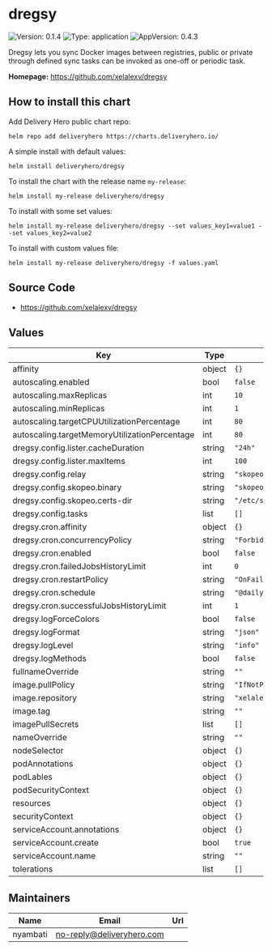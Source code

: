 # dregsy

![Version: 0.1.4](https://img.shields.io/badge/Version-0.1.4-informational?style=flat-square) ![Type: application](https://img.shields.io/badge/Type-application-informational?style=flat-square) ![AppVersion: 0.4.3](https://img.shields.io/badge/AppVersion-0.4.3-informational?style=flat-square)

Dregsy lets you sync Docker images between registries, public or private through defined sync tasks can be invoked as one-off or periodic task.

**Homepage:** <https://github.com/xelalexv/dregsy>

## How to install this chart

Add Delivery Hero public chart repo:

```console
helm repo add deliveryhero https://charts.deliveryhero.io/
```

A simple install with default values:

```console
helm install deliveryhero/dregsy
```

To install the chart with the release name `my-release`:

```console
helm install my-release deliveryhero/dregsy
```

To install with some set values:

```console
helm install my-release deliveryhero/dregsy --set values_key1=value1 --set values_key2=value2
```

To install with custom values file:

```console
helm install my-release deliveryhero/dregsy -f values.yaml
```

## Source Code

* <https://github.com/xelalexv/dregsy>

## Values

| Key | Type | Default | Description |
|-----|------|---------|-------------|
| affinity | object | `{}` |  |
| autoscaling.enabled | bool | `false` |  |
| autoscaling.maxReplicas | int | `10` |  |
| autoscaling.minReplicas | int | `1` |  |
| autoscaling.targetCPUUtilizationPercentage | int | `80` |  |
| autoscaling.targetMemoryUtilizationPercentage | int | `80` |  |
| dregsy.config.lister.cacheDuration | string | `"24h"` |  |
| dregsy.config.lister.maxItems | int | `100` |  |
| dregsy.config.relay | string | `"skopeo"` |  |
| dregsy.config.skopeo.binary | string | `"skopeo"` |  |
| dregsy.config.skopeo.certs-dir | string | `"/etc/skopeo/certs.d"` |  |
| dregsy.config.tasks | list | `[]` |  |
| dregsy.cron.affinity | object | `{}` |  |
| dregsy.cron.concurrencyPolicy | string | `"Forbid"` |  |
| dregsy.cron.enabled | bool | `false` |  |
| dregsy.cron.failedJobsHistoryLimit | int | `0` |  |
| dregsy.cron.restartPolicy | string | `"OnFailure"` |  |
| dregsy.cron.schedule | string | `"@daily"` |  |
| dregsy.cron.successfulJobsHistoryLimit | int | `1` |  |
| dregsy.logForceColors | bool | `false` |  |
| dregsy.logFormat | string | `"json"` |  |
| dregsy.logLevel | string | `"info"` |  |
| dregsy.logMethods | bool | `false` |  |
| fullnameOverride | string | `""` |  |
| image.pullPolicy | string | `"IfNotPresent"` |  |
| image.repository | string | `"xelalex/dregsy"` |  |
| image.tag | string | `""` |  |
| imagePullSecrets | list | `[]` |  |
| nameOverride | string | `""` |  |
| nodeSelector | object | `{}` |  |
| podAnnotations | object | `{}` |  |
| podLables | object | `{}` |  |
| podSecurityContext | object | `{}` |  |
| resources | object | `{}` |  |
| securityContext | object | `{}` |  |
| serviceAccount.annotations | object | `{}` |  |
| serviceAccount.create | bool | `true` |  |
| serviceAccount.name | string | `""` |  |
| tolerations | list | `[]` |  |

## Maintainers

| Name | Email | Url |
| ---- | ------ | --- |
| nyambati | <no-reply@deliveryhero.com> |  |
